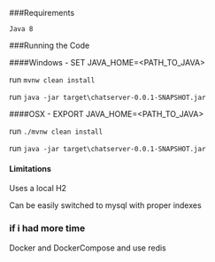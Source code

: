 ###Requirements

 ``Java 8``

###Running the Code

####Windows - 
SET JAVA_HOME=<PATH_TO_JAVA>

run `mvnw clean install`

run `java -jar target\chatserver-0.0.1-SNAPSHOT.jar`

####OSX - 
EXPORT JAVA_HOME=<PATH_TO_JAVA>

run `./mvnw clean install`

run `java -jar target\chatserver-0.0.1-SNAPSHOT.jar`

#### Limitations
Uses a local H2 

Can be easily switched to mysql with proper indexes 

### if i had more time 
Docker and DockerCompose 
and use redis 

